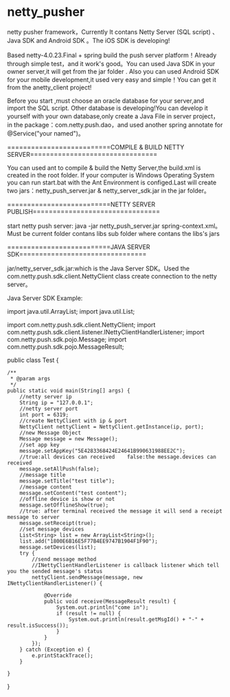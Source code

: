 netty_pusher
============

netty pusher framework，Currently It contans Netty Server (SQL script) 、Java SDK and Android SDK 。The iOS SDK is developing!

Based netty-4.0.23.Final + spring build the push server platform！Already through simple test，and it work's good。You can used Java SDK in your owner server,it will get from the jar folder . Also you can used Android SDK for your mobile development,it used very easy and simple！You can get it from the anetty_client project!

Before you start ,must choose an oracle database for your server,and import the SQL script. Other database is developing!You can develop it yourself with your own database,only create a Java File in server project，in the package：com.netty.push.dao，and used another spring annotate for @Service("your named")。


==========================COMPILE & BUILD NETTY SERVER================================

You can used ant to compile & build the Netty Server,the build.xml is created in the root folder.
If your computer is  Windows Operating System you can run start.bat with the Ant Environment is configed.Last will create two jars：netty_push_server.jar & netty_server_sdk.jar in the jar folder。


==========================NETTY SERVER PUBLISH================================

start netty push server:  java -jar netty_push_server.jar spring-context.xml。
Must be current folder contans libs sub folder where contans the libs's jars


==========================JAVA SERVER SDK================================

jar/netty_server_sdk.jar:which is the Java Server SDK。Used the com.netty.push.sdk.client.NettyClient class create connection to the netty server。


Java Server SDK Example:

import java.util.ArrayList;
import java.util.List;

import com.netty.push.sdk.client.NettyClient;
import com.netty.push.sdk.client.listener.INettyClientHandlerListener;
import com.netty.push.sdk.pojo.Message;
import com.netty.push.sdk.pojo.MessageResult;

public class Test {

	/**
	 * @param args
	 */
	public static void main(String[] args) {		
		//netty server ip
		String ip = "127.0.0.1";
		//netty server port
		int port = 6319;
		//create NettyClient with ip & port
		NettyClient nettyClient = NettyClient.getInstance(ip, port);
		//new Message Object
		Message message = new Message();
		//set app key
		message.setAppKey("5E4283368424E24641B990631988EE2C");
		//true:all devices can received    false:the message.devices can received
		message.setAllPush(false);
		//message title
		message.setTitle("test title");
		//message content 
		message.setContent("test content");
		//offline device is show or not
		message.setOfflineShow(true);
		//true: after terminal received the message it will send a receipt message to server
		message.setReceipt(true);
		//set message devices
		List<String> list = new ArrayList<String>(); 
		list.add("1800E6B16E5F77B4EE9747B1904F1F90");
		message.setDevices(list);		
		try {
			//send message method 
			//INettyClientHandlerListener is callback listener which tell you the sended message's status
			nettyClient.sendMessage(message, new INettyClientHandlerListener() {

				@Override
				public void receive(MessageResult result) {
					System.out.println("come in");
					if (result != null) {
						System.out.println(result.getMsgId() + "-" + result.isSuccess());
					}
				}
			});
		} catch (Exception e) {
			e.printStackTrace();
		}

	}

}

